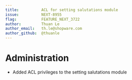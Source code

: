 ```yaml
---
title:          ACL for setting salutations module
issue:          NEXT-8955
flag:           FEATURE_NEXT_3722
author:         Thuan Le
author_email:   th.le@shopware.com
author_github:  @thuanle
---
```

# Administration
* Added ACL privileges to the setting salutations module
